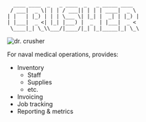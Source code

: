 ```
  ____ ____  _   _ ____  _   _ _____ ____
 / ___|  _ \| | | / ___|| | | | ____|  _ \
| |   | |_) | | | \___ \| |_| |  _| | |_) |
| |___|  _ <| |_| |___) |  _  | |___|  _ <
 \____|_| \_\\___/|____/|_| |_|_____|_| \_\
```
![dr. crusher](https://live.staticflickr.com/4856/45142715954_8f50020329.jpg)


For naval medical operations, provides:

* Inventory
  * Staff
  * Supplies
  * etc.
* Invoicing
* Job tracking
* Reporting & metrics
